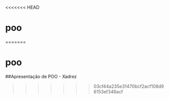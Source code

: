 <<<<<<< HEAD
# poo
=======
# poo

##Apresentação de POO - Xadrez
>>>>>>> 03cf44a235e31470bcf2acf108d96153ef346acf
